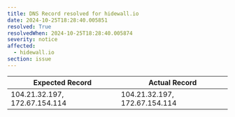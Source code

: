 ```yaml
---
title: DNS Record resolved for hidewall.io
date: 2024-10-25T18:28:40.005851
resolved: True
resolvedWhen: 2024-10-25T18:28:40.005874
severity: notice
affected:
  - hidewall.io
section: issue
---
```


| Expected Record  | Actual Record  |
|------------------|----------------|
| 104.21.32.197, 172.67.154.114 | 104.21.32.197, 172.67.154.114 |
